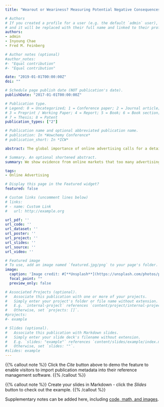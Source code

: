 ```yaml
---
title: "Wearout or Weariness? Measuring Potential Negative Consequences of Online Ad Volume and Placement on Website Visits"

# Authors
# If you created a profile for a user (e.g. the default `admin` user), write the username (folder name) here 
# and it will be replaced with their full name and linked to their profile.
authors:
- admin
- Inyoung Chae
- Fred M. Feinberg

# Author notes (optional)
#author_notes:
#- "Equal contribution"
#- "Equal contribution"

date: "2019-01-01T00:00:00Z"
doi: ""

# Schedule page publish date (NOT publication's date).
publishDate: "2017-01-01T00:00:00Z"

# Publication type.
# Legend: 0 = Uncategorized; 1 = Conference paper; 2 = Journal article;
# 3 = Preprint / Working Paper; 4 = Report; 5 = Book; 6 = Book section;
# 7 = Thesis; 8 = Patent
publication_types: ["2"]

# Publication name and optional abbreviated publication name.
# publication: In *Wowchemy Conference*
# publication_short: In *ICW*

abstract: The global importance of online advertising calls for a detailed understanding of consumer-specific responses to online ad repetitions. A key concern for advertisers is not only whether some consumers display degrees of “wearout” but also whether they can surpass a point at which additional exposures have a negative marginal effect: “weariness.” The authors examine a large- scale advertising campaign aimed at driving viewers to a target website, which comprises more than 12,000 users across over 400 websites. These data are analyzed using a flexible discrete mixture specification that accommodates different response shapes over ad stock and timing and parcels ad viewers into response classes based on their internet usage metrics. The resulting classes display varying degrees of wearout, with one subgroup, accounting for about 24% of the sample, evincing weariness. The model also estimates differential publisher effectiveness, with the most effective publisher being nine times more effective than the one 26 places down. The authors demonstrate that the finding of weariness is robust to all the model’s main components, with one key exception: heterogeneity in users’ ad response. Analysis further suggests that an appropriate “profiling and capping” strategy can improve ad deployment by as much as 15% overall for these data.

# Summary. An optional shortened abstract.
summary: We show evidence from online markets that too many advertising exposures can lead to negative effects, but only for a subgroup of users

tags:
- Online Advertising

# Display this page in the Featured widget?
featured: false

# Custom links (uncomment lines below)
# links:
# - name: Custom Link
#   url: http://example.org

url_pdf: ''
url_code: ''
url_dataset: ''
url_poster: ''
url_project: ''
url_slides: ''
url_source: ''
url_video: ''

# Featured image
# To use, add an image named `featured.jpg/png` to your page's folder. 
image:
  caption: 'Image credit: #[**Unsplash**](https://unsplash.com/photos/pLCdAaMFLTE)'
  focal_point: ""
  preview_only: false

# Associated Projects (optional).
#   Associate this publication with one or more of your projects.
#   Simply enter your project's folder or file name without extension.
#   E.g. `internal-project` references `content/project/internal-project/index.md`.
#   Otherwise, set `projects: []`.
#projects:
#- example

# Slides (optional).
#   Associate this publication with Markdown slides.
#   Simply enter your slide deck's filename without extension.
#   E.g. `slides: "example"` references `content/slides/example/index.md`.
#   Otherwise, set `slides: ""`.
#slides: example
---
```


{{% callout note %}}
Click the *Cite* button above to demo the feature to enable visitors to import publication metadata into their reference management software.
{{% /callout %}}

{{% callout note %}}
Create your slides in Markdown - click the *Slides* button to check out the example.
{{% /callout %}}

Supplementary notes can be added here, including [code, math, and images](https://wowchemy.com/docs/writing-markdown-latex/).
